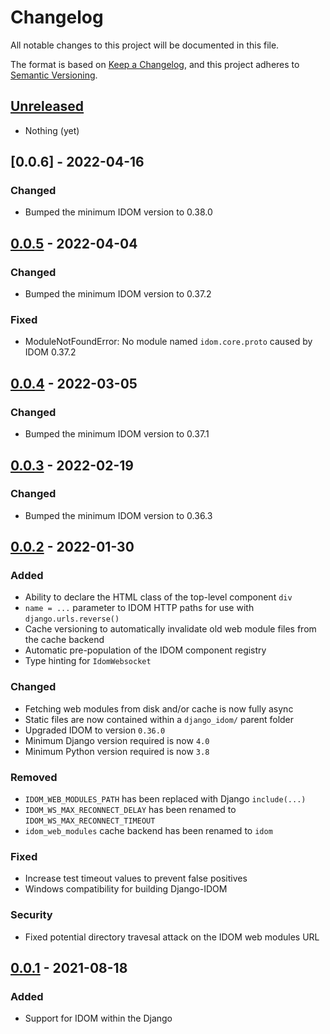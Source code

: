 # Changelog

All notable changes to this project will be documented in this file.

The format is based on [Keep a Changelog](https://keepachangelog.com/en/1.0.0/),
and this project adheres to [Semantic Versioning](https://semver.org/spec/v2.0.0.html).

<!--
Types of changes are to be listed in this order
    - "Added" for new features.
    - "Changed" for changes in existing functionality.
    - "Deprecated" for soon-to-be removed features.
    - "Removed" for now removed features.
    - "Fixed" for any bug fixes.
    - "Security" in case of vulnerabilities.
 -->

## [Unreleased]

- Nothing (yet)

## [0.0.6] - 2022-04-16

### Changed

- Bumped the minimum IDOM version to 0.38.0

## [0.0.5] - 2022-04-04

### Changed

- Bumped the minimum IDOM version to 0.37.2

### Fixed

- ModuleNotFoundError: No module named `idom.core.proto` caused by IDOM 0.37.2

## [0.0.4] - 2022-03-05

### Changed

- Bumped the minimum IDOM version to 0.37.1

## [0.0.3] - 2022-02-19

### Changed

- Bumped the minimum IDOM version to 0.36.3

## [0.0.2] - 2022-01-30

### Added

- Ability to declare the HTML class of the top-level component `div`
- `name = ...` parameter to IDOM HTTP paths for use with `django.urls.reverse()`
- Cache versioning to automatically invalidate old web module files from the cache backend
- Automatic pre-population of the IDOM component registry
- Type hinting for `IdomWebsocket`

### Changed

- Fetching web modules from disk and/or cache is now fully async
- Static files are now contained within a `django_idom/` parent folder
- Upgraded IDOM to version `0.36.0`
- Minimum Django version required is now `4.0`
- Minimum Python version required is now `3.8`

### Removed

- `IDOM_WEB_MODULES_PATH` has been replaced with Django `include(...)`
- `IDOM_WS_MAX_RECONNECT_DELAY` has been renamed to `IDOM_WS_MAX_RECONNECT_TIMEOUT`
- `idom_web_modules` cache backend has been renamed to `idom`

### Fixed

- Increase test timeout values to prevent false positives
- Windows compatibility for building Django-IDOM

### Security

- Fixed potential directory travesal attack on the IDOM web modules URL

## [0.0.1] - 2021-08-18

### Added

- Support for IDOM within the Django

[unreleased]: https://github.com/idom-team/django-idom/compare/0.0.2...HEAD
[0.0.5]: https://github.com/idom-team/django-idom/compare/0.0.5...0.0.6
[0.0.5]: https://github.com/idom-team/django-idom/compare/0.0.4...0.0.5
[0.0.4]: https://github.com/idom-team/django-idom/compare/0.0.3...0.0.4
[0.0.3]: https://github.com/idom-team/django-idom/compare/0.0.2...0.0.3
[0.0.2]: https://github.com/idom-team/django-idom/compare/0.0.1...0.0.2
[0.0.1]: https://github.com/idom-team/django-idom/releases/tag/0.0.1
